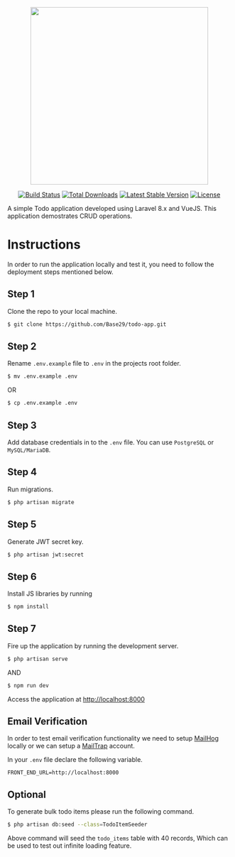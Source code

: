 <p align="center"><a href="https://laravel.com" target="_blank"><img src="https://raw.githubusercontent.com/laravel/art/master/logo-lockup/5%20SVG/2%20CMYK/1%20Full%20Color/laravel-logolockup-cmyk-red.svg" width="400"></a></p>

<p align="center">
<a href="https://travis-ci.org/laravel/framework"><img src="https://travis-ci.org/laravel/framework.svg" alt="Build Status"></a>
<a href="https://packagist.org/packages/laravel/framework"><img src="https://img.shields.io/packagist/dt/laravel/framework" alt="Total Downloads"></a>
<a href="https://packagist.org/packages/laravel/framework"><img src="https://img.shields.io/packagist/v/laravel/framework" alt="Latest Stable Version"></a>
<a href="https://packagist.org/packages/laravel/framework"><img src="https://img.shields.io/packagist/l/laravel/framework" alt="License"></a>
</p>

A simple Todo application developed using Laravel 8.x and VueJS. This application demostrates CRUD operations.

# Instructions

In order to run the application locally and test it, you need to follow the deployment steps mentioned below.

## Step 1

Clone the repo to your local machine.

```bash
$ git clone https://github.com/Base29/todo-app.git
```

## Step 2

Rename `.env.example` file to `.env` in the projects root folder.

```bash
$ mv .env.example .env
```

OR

```bash
$ cp .env.example .env
```

## Step 3

Add database credentials in to the `.env` file. You can use `PostgreSQL` or `MySQL/MariaDB`.

## Step 4

Run migrations.

```bash
$ php artisan migrate
```

## Step 5

Generate JWT secret key.

```bash
$ php artisan jwt:secret
```

## Step 6

Install JS libraries by running

```bash
$ npm install
```

## Step 7

Fire up the application by running the development server.

```bash
$ php artisan serve
```

AND

```bash
$ npm run dev
```

Access the application at <http://localhost:8000>

## Email Verification

In order to test email verification functionality we need to setup [MailHog](https://github.com/mailhog/MailHog) locally or we can setup a [MailTrap](https://mailtrap.io/) account.

In your `.env` file declare the following variable.

```
FRONT_END_URL=http://localhost:8000
```

## Optional

To generate bulk todo items please run the following command.

```bash
$ php artisan db:seed --class=TodoItemSeeder
```

Above command will seed the `todo_items` table with 40 records, Which can be used to test out infinite loading feature.
